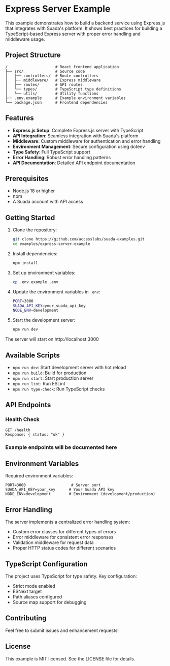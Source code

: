 # Express Server Example

This example demonstrates how to build a backend service using Express.js that integrates with Suada's platform. It shows best practices for building a TypeScript-based Express server with proper error handling and middleware usage.

## Project Structure

```
/                     # React frontend application
├── src/              # Source code
│   ├── controllers/  # Route controllers
│   ├── middleware/   # Express middleware
│   ├── routes/       # API routes
│   └── types/        # TypeScript type definitions
│   └── utils/        # Utility functions
├── .env.example      # Example environment variables
└── package.json      # Frontend dependencies
```

## Features

- **Express.js Setup**: Complete Express.js server with TypeScript
- **API Integration**: Seamless integration with Suada's platform
- **Middleware**: Custom middleware for authentication and error handling
- **Environment Management**: Secure configuration using dotenv
- **Type Safety**: Full TypeScript support
- **Error Handling**: Robust error handling patterns
- **API Documentation**: Detailed API endpoint documentation

## Prerequisites

- Node.js 18 or higher
- npm
- A Suada account with API access

## Getting Started

1. Clone the repository:
   ```bash
   git clone https://github.com/accesslabs/suada-examples.git
   cd examples/express-server-example
   ```

2. Install dependencies:
   ```bash
   npm install
   ```

3. Set up environment variables:
   ```bash
   cp .env.example .env
   ```

4. Update the environment variables in `.env`:
   ```bash
   PORT=3000
   SUADA_API_KEY=your_suada_api_key
   NODE_ENV=development
   ```

5. Start the development server:
   ```bash
   npm run dev
   ```

The server will start on http://localhost:3000

## Available Scripts

- `npm run dev`: Start development server with hot reload
- `npm run build`: Build for production
- `npm run start`: Start production server
- `npm run lint`: Run ESLint
- `npm run type-check`: Run TypeScript checks

## API Endpoints

### Health Check
```
GET /health
Response: { status: "ok" }
```

### Example endpoints will be documented here

## Environment Variables

Required environment variables:
```
PORT=3000                    # Server port
SUADA_API_KEY=your_key      # Your Suada API key
NODE_ENV=development        # Environment (development/production)
```

## Error Handling

The server implements a centralized error handling system:

- Custom error classes for different types of errors
- Error middleware for consistent error responses
- Validation middleware for request data
- Proper HTTP status codes for different scenarios

## TypeScript Configuration

The project uses TypeScript for type safety. Key configuration:

- Strict mode enabled
- ESNext target
- Path aliases configured
- Source map support for debugging

## Contributing

Feel free to submit issues and enhancement requests!

## License

This example is MIT licensed. See the LICENSE file for details. 
